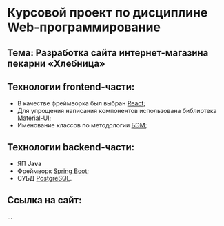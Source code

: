 # Курсовой проект по дисциплине Web-программирование

## Тема: Разработка сайта интернет-магазина пекарни «Хлебница»

## Технологии frontend-части:
* В качестве фреймворка был выбран [React](https://react.dev/);
* Для упрощения написания компонентов использована библиотека [Material-UI](https://mui.com/material-ui/);
* Именование классов по методологии [БЭМ](https://ru.bem.info/methodology/naming-convention/);

## Технологии backend-части:
* ЯП **Java**
* Фреймворк [Spring Boot](https://spring.io/projects/spring-boot);
* СУБД [PostgreSQL](https://www.postgresql.org/).

## Ссылка на сайт: 
...
